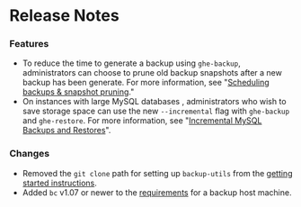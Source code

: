 # Release Notes

### Features

- To reduce the time to generate a backup using `ghe-backup`, administrators can choose to prune old backup snapshots after a new backup has been generate. For more information, see "[Scheduling backups & snapshot pruning](https://github.com/github/backup-utils/blob/master/docs/scheduling-backups.md)."
- On instances with large MySQL databases , administrators who wish to save storage space can use the new `--incremental` flag with `ghe-backup` and `ghe-restore`. For more information, see "[Incremental MySQL Backups and Restores](https://github.com/github/backup-utils/tree/master/docs/incremental-mysql-backups-and-restores.md)".

### Changes

- Removed the `git clone` path for setting up `backup-utils` from the [getting started instructions](https://github.com/github/backup-utils/blob/master/docs/getting-started.md).
- Added `bc` v1.07 or newer to the [requirements](https://github.com/github/backup-utils/blob/master/docs/requirements.md) for a backup host machine.